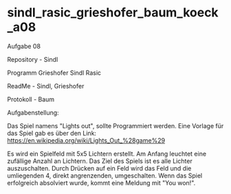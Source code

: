 sindl_rasic_grieshofer_baum_koeck_a08
=====================================
Aufgabe 08

Repository - Sindl

Programm
    Grieshofer
    Sindl
    Rasic 
    

ReadMe - Sindl, Grieshofer

Protokoll - Baum

Aufgabenstellung:

Das Spiel namens "Lights out", sollte Programmiert werden.
Eine Vorlage für das Spiel gab es über den Link:
https://en.wikipedia.org/wiki/Lights_Out_%28game%29

Es wird ein Spielfeld mit 5x5 Lichtern erstellt. Am Anfang leuchtet eine zufällige Anzahl an Lichtern. Das Ziel des Spiels ist es alle Lichter auszuschalten. Durch Drücken auf ein Feld wird das Feld und die umliegenden 4, direkt angrenzenden, umgeschalten. Wenn das Spiel erfolgreich absolviert wurde, kommt eine Meldung mit "You won!". 
